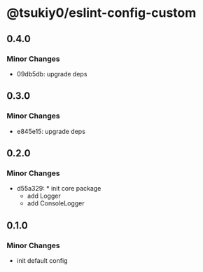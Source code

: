 # @tsukiy0/eslint-config-custom

## 0.4.0

### Minor Changes

- 09db5db: upgrade deps

## 0.3.0

### Minor Changes

- e845e15: upgrade deps

## 0.2.0

### Minor Changes

- d55a329: \* init core package
  - add Logger
  - add ConsoleLogger

## 0.1.0

### Minor Changes

- init default config
